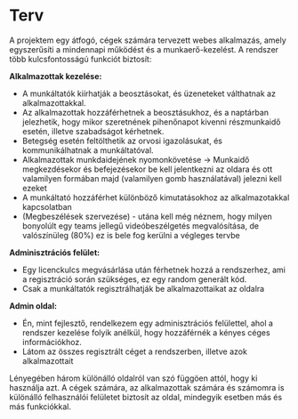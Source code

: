 # **Terv**
A projektem egy átfogó, cégek számára tervezett webes alkalmazás, amely egyszerűsíti a mindennapi működést és a munkaerő-kezelést. A rendszer több kulcsfontosságú funkciót biztosít:

**Alkalmazottak kezelése:**  
- A munkáltatók kiírhatják a beosztásokat, és üzeneteket válthatnak az alkalmazottakkal.
- Az alkalmazottak hozzáférhetnek a beosztásukhoz, és a naptárban jelezhetik, hogy mikor szeretnének pihenőnapot kivenni részmunkaidő esetén, illetve szabadságot kérhetnek.
- Betegség esetén feltölthetik az orvosi igazolásukat, és kommunikálhatnak a munkáltatóval. 
- Alkalmazottak munkdaidejének nyomonkövetése -> Munkaidő megkezdésekor és befejezésekor be kell jelentkezni az oldara és ott valamilyen formában majd (valamilyen gomb használatával) jelezni kell ezeket
- A munkáltató hozzáférhet különböző kimutatásokhoz az alkalmazotakkal kapcsolatban
- (Megbeszélések szervezése) - utána kell még néznem, hogy milyen bonyolúlt egy teams jellegű videóbeszélgetés megvalósítása, de valószínüleg (80%) ez is bele fog kerülni a végleges tervbe

**Adminisztrációs felület:**  
- Egy licenckulcs megvásárlása után férhetnek hozzá a rendszerhez, ami a regisztráció során szükséges, ez egy random generált kód.
- Csak a munkáltatók regisztrálhatják be alkalmazottaikat az oldalra

**Admin oldal:** 
- Én, mint fejlesztő, rendelkezem egy adminisztrációs felülettel, ahol a rendszer kezelése folyik anélkül, hogy hozzáférnék a kényes céges információkhoz.
- Látom az összes regisztrált céget a rendszerben, illetve azok alkalmazottait

Lényegében három különálló oldalról van szó függöen attól, hogy ki használja azt. A cégek számára, az alkalmazottak számára és számomra is különálló felhasználói felületet biztosít az oldal, mindegyik esetben más és más funkciókkal.